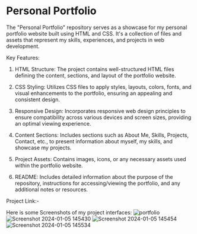 # Personal Portfolio

The "Personal Portfolio" repository serves as a showcase for my personal portfolio website built using HTML and CSS. It's a collection of files and assets that represent my skills, experiences, and projects in web development.

Key Features:

1. HTML Structure: The project contains well-structured HTML files defining the content, sections, and layout of the portfolio website.

2. CSS Styling: Utilizes CSS files to apply styles, layouts, colors, fonts, and visual enhancements to the portfolio, ensuring an appealing and consistent design.

3. Responsive Design: Incorporates responsive web design principles to ensure compatibility across various devices and screen sizes, providing an optimal viewing experience.

4. Content Sections: Includes sections such as About Me, Skills, Projects, Contact, etc., to present information about myself, my skills, and showcase my projects.

5. Project Assets: Contains images, icons, or any necessary assets used within the portfolio website.

6. README: Includes detailed information about the purpose of the repository, instructions for accessing/viewing the portfolio, and any additional notes or resources.

Project Link:- 

Here is some Screenshots of my project interfaces:
![portfolio](https://github.com/adarshkumar06/personal_portfolio/assets/154667153/eace7201-9d7b-479a-8cce-99f2ec506e60)
![Screenshot 2024-01-05 145430](https://github.com/adarshkumar06/personal_portfolio/assets/154667153/c8f92d10-eef1-46be-a96b-2c696e0ecb3d)
![Screenshot 2024-01-05 145454](https://github.com/adarshkumar06/personal_portfolio/assets/154667153/36c135ef-44ec-4f57-9ff2-e7a82325f350)
![Screenshot 2024-01-05 145534](https://github.com/adarshkumar06/personal_portfolio/assets/154667153/9d6210f2-e20a-4f4e-9b8d-d0447b4f9b4a)



